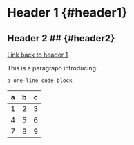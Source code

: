 Header 1            {#header1}
========


## Header 2 ##      {#header2}


[Link back to header 1](#header1)


This is a paragraph introducing:


~~~~~~~~~~~~~~~~~~~~~
a one-line code block
~~~~~~~~~~~~~~~~~~~~~


| a | b | c |
|---|---|---|
| 1 | 2 | 3 |
| 4 | 5 | 6 |
| 7 | 8 | 9 |

